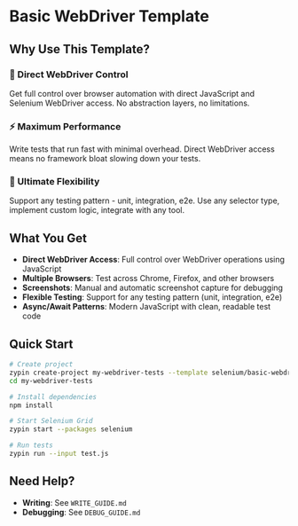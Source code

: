 # Basic WebDriver Template

## Why Use This Template?

### 🎯 Direct WebDriver Control
Get full control over browser automation with direct JavaScript and Selenium WebDriver access. No abstraction layers, no limitations.

### ⚡ Maximum Performance
Write tests that run fast with minimal overhead. Direct WebDriver access means no framework bloat slowing down your tests.

### 🔧 Ultimate Flexibility
Support any testing pattern - unit, integration, e2e. Use any selector type, implement custom logic, integrate with any tool.

## What You Get

- **Direct WebDriver Access**: Full control over WebDriver operations using JavaScript
- **Multiple Browsers**: Test across Chrome, Firefox, and other browsers
- **Screenshots**: Manual and automatic screenshot capture for debugging
- **Flexible Testing**: Support for any testing pattern (unit, integration, e2e)
- **Async/Await Patterns**: Modern JavaScript with clean, readable test code

## Quick Start

```bash
# Create project
zypin create-project my-webdriver-tests --template selenium/basic-webdriver
cd my-webdriver-tests

# Install dependencies
npm install

# Start Selenium Grid
zypin start --packages selenium

# Run tests
zypin run --input test.js
```

## Need Help?

- **Writing**: See `WRITE_GUIDE.md`
- **Debugging**: See `DEBUG_GUIDE.md`